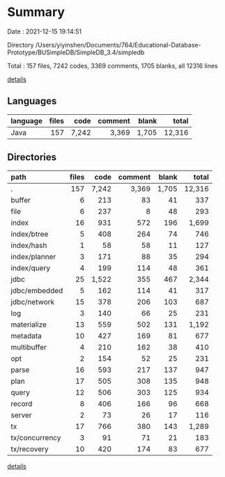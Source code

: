 # Summary

Date : 2021-12-15 19:14:51

Directory /Users/yiyinshen/Documents/764/Educational-Database-Prototype/BUSimpleDB/SimpleDB_3.4/simpledb

Total : 157 files,  7242 codes, 3369 comments, 1705 blanks, all 12316 lines

[details](details.md)

## Languages
| language | files | code | comment | blank | total |
| :--- | ---: | ---: | ---: | ---: | ---: |
| Java | 157 | 7,242 | 3,369 | 1,705 | 12,316 |

## Directories
| path | files | code | comment | blank | total |
| :--- | ---: | ---: | ---: | ---: | ---: |
| . | 157 | 7,242 | 3,369 | 1,705 | 12,316 |
| buffer | 6 | 213 | 83 | 41 | 337 |
| file | 6 | 237 | 8 | 48 | 293 |
| index | 16 | 931 | 572 | 196 | 1,699 |
| index/btree | 5 | 408 | 264 | 74 | 746 |
| index/hash | 1 | 58 | 58 | 11 | 127 |
| index/planner | 3 | 171 | 88 | 35 | 294 |
| index/query | 4 | 199 | 114 | 48 | 361 |
| jdbc | 25 | 1,522 | 355 | 467 | 2,344 |
| jdbc/embedded | 5 | 162 | 114 | 41 | 317 |
| jdbc/network | 15 | 378 | 206 | 103 | 687 |
| log | 3 | 140 | 66 | 25 | 231 |
| materialize | 13 | 559 | 502 | 131 | 1,192 |
| metadata | 10 | 427 | 169 | 81 | 677 |
| multibuffer | 4 | 210 | 162 | 38 | 410 |
| opt | 2 | 154 | 52 | 25 | 231 |
| parse | 16 | 593 | 217 | 137 | 947 |
| plan | 17 | 505 | 308 | 135 | 948 |
| query | 12 | 506 | 303 | 125 | 934 |
| record | 8 | 406 | 166 | 96 | 668 |
| server | 2 | 73 | 26 | 17 | 116 |
| tx | 17 | 766 | 380 | 143 | 1,289 |
| tx/concurrency | 3 | 91 | 71 | 21 | 183 |
| tx/recovery | 10 | 420 | 174 | 83 | 677 |

[details](details.md)